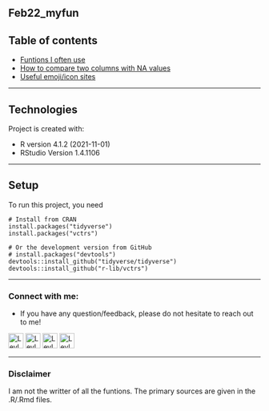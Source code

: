 ## Feb22_myfun

## Table of contents
* [Funtions I often use](https://github.com/leynu/Feb22_myfun/blob/master/myfun.R)
* [How to compare two columns with NA values](https://github.com/leynu/Feb22_myfun/blob/master/compare_cols.Rmd)
* [Useful emoji/icon sites](https://github.com/leynu/Feb22_myfun/blob/master/icons.Rmd)

---	
## Technologies
Project is created with:
* R version 4.1.2 (2021-11-01)
* RStudio Version 1.4.1106
---	
## Setup
To run this project, you need

```
# Install from CRAN
install.packages("tidyverse")
install.packages("vctrs")

# Or the development version from GitHub
# install.packages("devtools")
devtools::install_github("tidyverse/tidyverse")
devtools::install_github("r-lib/vctrs")
```
---
### Connect with me:

- If you have any question/feedback, please do not hesitate to reach out to me!

<a href="https://github.com/leynu"><img src="https://openmoji.org/data/color/svg/E045.svg" alt="Leyla Nunez | Twitter" width="30px"/></a> 
<a href="https://www.linkedin.com/in/leynu/"><img src="https://openmoji.org/data/color/svg/E046.svg" alt="Leyla Nunez | Twitter" width="30px"/></a>
<a href="https://twitter.com/leynu_"><img src="https://openmoji.org/data/color/svg/E040.svg" alt="Leyla Nunez | Twitter" width="30px"/></a>
<a href="mailto:leynu0210@gmail.com"><img src="https://openmoji.org/data/color/svg/2709.svg" alt="Leyla Nunez | Twitter" height="30px"/></a>



---
### Disclaimer

I am not the writter of all the funtions. The primary sources are given in the .R/.Rmd files. 


